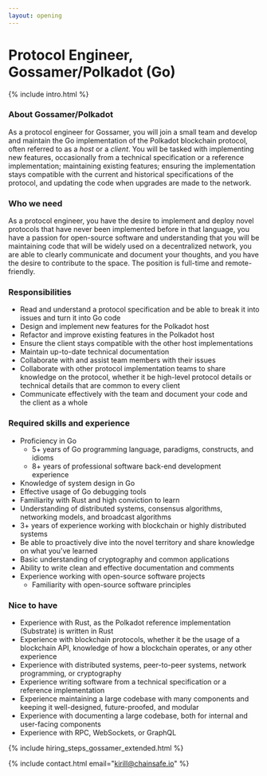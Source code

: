 ```yaml
---
layout: opening
---
```


# Protocol Engineer, Gossamer/Polkadot (Go)

{% include intro.html %}

### About Gossamer/Polkadot

As a protocol engineer for Gossamer, you will join a small team and develop and
maintain the Go implementation of the Polkadot blockchain protocol, often
referred to as a _host_ or a _client_. You will be tasked with
implementing new features, occasionally from a technical specification or a
reference implementation; maintaining existing features; ensuring the
implementation stays compatible with the current and historical specifications
of the protocol, and updating the code when upgrades are made to the network.

### Who we need

As a protocol engineer, you have the desire to implement and deploy novel
protocols that have never been implemented before in that language, you have a
passion for open-source software and understanding that you will be maintaining
code that will be widely used on a decentralized network, you are able to
clearly communicate and document your thoughts, and you have the desire to
contribute to the space. The position is full-time and remote-friendly.

### Responsibilities

- Read and understand a protocol specification and be able to break it into
  issues and turn it into Go code
- Design and implement new features for the Polkadot host
- Refactor and improve existing features in the Polkadot host
- Ensure the client stays compatible with the other host implementations
- Maintain up-to-date technical documentation
- Collaborate with and assist team members with their issues
- Collaborate with other protocol implementation teams to share knowledge on the
  protocol, whether it be high-level protocol details or technical details that
  are common to every client
- Communicate effectively with the team and document your code and the client
  as a whole

### Required skills and experience

- Proficiency in Go
  - 5+ years of Go programming language, paradigms, constructs, and idioms
  - 8+ years of professional software back-end development experience
- Knowledge of system design in Go
- Effective usage of Go debugging tools
- Familiarity with Rust and high conviction to learn
- Understanding of distributed systems, consensus algorithms, networking models,
  and broadcast algorithms
- 3+ years of experience working with blockchain or highly distributed systems
- Be able to proactively dive into the novel territory and share knowledge on
  what you've learned
- Basic understanding of cryptography and common applications
- Ability to write clean and effective documentation and comments
- Experience working with open-source software projects
    - Familiarity with open-source software principles

### Nice to have

- Experience with Rust, as the Polkadot reference implementation (Substrate) is
  written in Rust
- Experience with blockchain protocols, whether it be the usage of a blockchain
  API, knowledge of how a blockchain operates, or any other experience
- Experience with distributed systems, peer-to-peer systems, network
  programming, or cryptography
- Experience writing software from a technical specification or a reference
  implementation
- Experience maintaining a large codebase with many components and keeping it
  well-designed, future-proofed, and modular
- Experience with documenting a large codebase, both for internal and
  user-facing components
- Experience with RPC, WebSockets, or GraphQL

{% include hiring_steps_gossamer_extended.html %}

{% include contact.html email="kirill@chainsafe.io" %}
